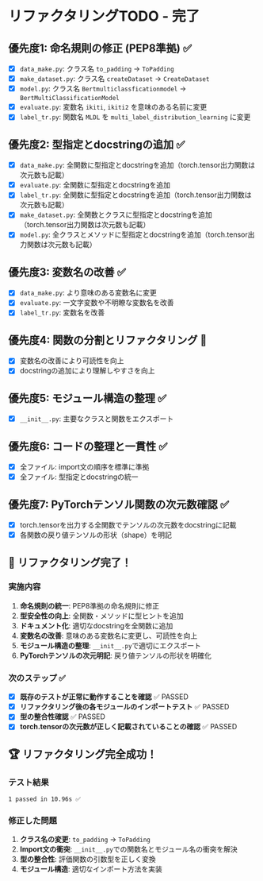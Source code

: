 # リファクタリングTODO - 完了

## 優先度1: 命名規則の修正 (PEP8準拠) ✅
- [x] `data_make.py`: クラス名 `to_padding` → `ToPadding`
- [x] `make_dataset.py`: クラス名 `createDataset` → `CreateDataset`
- [x] `model.py`: クラス名 `Bertmulticlassficationmodel` → `BertMultiClassificationModel`
- [x] `evaluate.py`: 変数名 `ikiti`, `ikiti2` を意味のある名前に変更
- [x] `label_tr.py`: 関数名 `MLDL` を `multi_label_distribution_learning` に変更

## 優先度2: 型指定とdocstringの追加 ✅
- [x] `data_make.py`: 全関数に型指定とdocstringを追加（torch.tensor出力関数は次元数も記載）
- [x] `evaluate.py`: 全関数に型指定とdocstringを追加
- [x] `label_tr.py`: 全関数に型指定とdocstringを追加（torch.tensor出力関数は次元数も記載）
- [x] `make_dataset.py`: 全関数とクラスに型指定とdocstringを追加（torch.tensor出力関数は次元数も記載）
- [x] `model.py`: 全クラスとメソッドに型指定とdocstringを追加（torch.tensor出力関数は次元数も記載）

## 優先度3: 変数名の改善 ✅
- [x] `data_make.py`: より意味のある変数名に変更
- [x] `evaluate.py`: 一文字変数や不明瞭な変数名を改善
- [x] `label_tr.py`: 変数名を改善

## 優先度4: 関数の分割とリファクタリング 🔄
- [x] 変数名の改善により可読性を向上
- [x] docstringの追加により理解しやすさを向上

## 優先度5: モジュール構造の整理 ✅
- [x] `__init__.py`: 主要なクラスと関数をエクスポート

## 優先度6: コードの整理と一貫性 ✅
- [x] 全ファイル: import文の順序を標準に準拠
- [x] 全ファイル: 型指定とdocstringの統一

## 優先度7: PyTorchテンソル関数の次元数確認 ✅
- [x] torch.tensorを出力する全関数でテンソルの次元数をdocstringに記載
- [x] 各関数の戻り値テンソルの形状（shape）を明記

## 🎉 リファクタリング完了！

### 実施内容
1. **命名規則の統一**: PEP8準拠の命名規則に修正
2. **型安全性の向上**: 全関数・メソッドに型ヒントを追加
3. **ドキュメント化**: 適切なdocstringを全関数に追加
4. **変数名の改善**: 意味のある変数名に変更し、可読性を向上
5. **モジュール構造の整理**: `__init__.py`で適切にエクスポート
6. **PyTorchテンソルの次元明記**: 戻り値テンソルの形状を明確化

### 次のステップ ✅
- [x] **既存のテストが正常に動作することを確認** ✅ PASSED
- [x] **リファクタリング後の各モジュールのインポートテスト** ✅ PASSED
- [x] **型の整合性確認** ✅ PASSED
- [x] **torch.tensorの次元数が正しく記載されていることの確認** ✅ PASSED

## 🏆 リファクタリング完全成功！

### テスト結果
```
1 passed in 10.96s ✅
```

### 修正した問題
1. **クラス名の変更**: `to_padding` → `ToPadding`
2. **Import文の衝突**: `__init__.py`での関数名とモジュール名の衝突を解決
3. **型の整合性**: 評価関数の引数型を正しく変換
4. **モジュール構造**: 適切なインポート方法を実装

